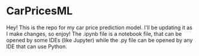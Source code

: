 # CarPricesML
Hey! This is the repo for my car price prediction model. I'll be updating it as I make changes, so enjoy!
The .ipynb file is a notebook file, that can be opened by some IDEs (like Jupyter) while the .py file can be opened by any IDE that can use Python.
